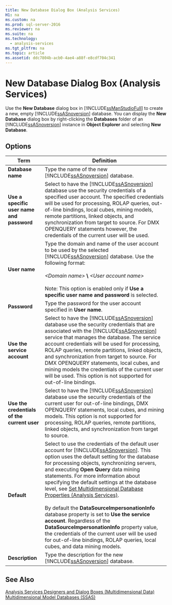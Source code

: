 ```yaml
---
title: New Database Dialog Box (Analysis Services)
H1: na
ms.custom: na
ms.prod: sql-server-2016
ms.reviewer: na
ms.suite: na
ms.technology: 
  - analysis-services
ms.tgt_pltfrm: na
ms.topic: article
ms.assetid: ddc7804b-acb0-4ae4-a88f-e8cdf704c341
---
```

# New Database Dialog Box (Analysis Services)
  Use the **New Database** dialog box in [!INCLUDE[ssManStudioFull](../../Topics/TopicNameContainA/includes/ssManStudioFull_md.md)] to create a new, empty [!INCLUDE[ssASnoversion](../../Topics/TopicNameContainA/includes/ssASnoversion_md.md)] database. You can display the **New Database** dialog box by right-clicking the **Databases** folder of an [!INCLUDE[ssASnoversion](../../Topics/TopicNameContainA/includes/ssASnoversion_md.md)] instance in **Object Explorer** and selecting **New Database**.  
  
## Options  
  
|Term|Definition|  
|----------|----------------|  
|**Database name**|Type the name of the new [!INCLUDE[ssASnoversion](../../Topics/TopicNameContainA/includes/ssASnoversion_md.md)] database.|  
|**Use a specific user name and password**|Select to have the [!INCLUDE[ssASnoversion](../../Topics/TopicNameContainA/includes/ssASnoversion_md.md)] database use the security credentials of a specified user account. The specified credentials will be used for processing, ROLAP queries, out-of-line bindings, local cubes, mining models, remote partitions, linked objects, and synchronization from target to source. For DMX OPENQUERY statements however, the credentials of the current user will be used.|  
|**User name**|Type the domain and name of the user account to be used by the selected [!INCLUDE[ssASnoversion](../../Topics/TopicNameContainA/includes/ssASnoversion_md.md)] database. Use the following format:<br /><br /> *<Domain name\>* **\\** *<User account name\>*<br /><br /> Note: This option is enabled only if **Use a specific user name and password** is selected.|  
|**Password**|Type the password for the user account specified in **User name**.|  
|**Use the service account**|Select to have the [!INCLUDE[ssASnoversion](../../Topics/TopicNameContainA/includes/ssASnoversion_md.md)] database use the security credentials that are associated with the [!INCLUDE[ssASnoversion](../../Topics/TopicNameContainA/includes/ssASnoversion_md.md)] service that manages the database. The service account credentials will be used for processing, ROLAP queries, remote partitions, linked objects, and synchronization from target to source. For DMX OPENQUERY statements, local cubes, and mining models the credentials of the current user will be used. This option is not supported for out-of-line bindings.|  
|**Use the credentials of the current user**|Select to have the [!INCLUDE[ssASnoversion](../../Topics/TopicNameContainA/includes/ssASnoversion_md.md)] database use the security credentials of the current user for out-of-line bindings, DMX OPENQUERY statements, local cubes, and mining models. This option is not supported for processing, ROLAP queries, remote partitions, linked objects, and synchronization from target to source.|  
|**Default**|Select to use the credentials of the default user account for [!INCLUDE[ssASnoversion](../../Topics/TopicNameContainA/includes/ssASnoversion_md.md)]. This option uses the default setting for the database for processing objects, synchronizing servers, and executing **Open Query** data mining statements. For more information about specifying the default settings at the database level, see [Set Multidimensional Database Properties &#40;Analysis Services&#41;](../../Topics/TopicNameNotContainA/Set-Multidimensional-Database-Properties--Analysis-Services-.md).<br /><br /> By default the **DataSourceImpersonationInfo** database property is set to **Use the service account**. Regardless of the **DataSourceImpersonationInfo** property value, the credentials of the current user will be used for out-of-line bindings, ROLAP queries, local cubes, and data mining models.|  
|**Description**|Type the description for the new [!INCLUDE[ssASnoversion](../../Topics/TopicNameContainA/includes/ssASnoversion_md.md)] database.|  
  
## See Also  
 [Analysis Services Designers and Dialog Boxes &#40;Multidimensional Data&#41;](../../Topics/TopicNameNotContainA/Analysis-Services-Designers-and-Dialog-Boxes--Multidimensional-Data-.md)   
 [Multidimensional Model Databases &#40;SSAS&#41;](../../Topics/TopicNameNotContainA/Multidimensional-Model-Databases--SSAS-.md)  
  
  